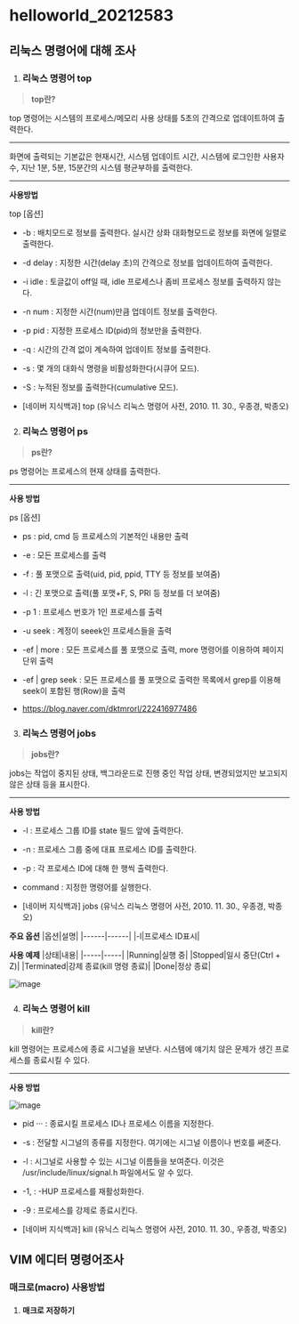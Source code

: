 # helloworld_20212583
## 리눅스 명령어에 대해 조사

1) ### 리눅스 명령어 top
> **top란?** 

top 명령어는 시스템의 프로세스/메모리 사용 상태를 5초의 간격으로 업데이트하여 출력한다.

---

화면에 출력되는 기본값은 현재시간, 시스템 업데이트 시간, 시스템에 로그인한 사용자 수, 지난 1분, 5분, 15분간의 시스템 평균부하를 출력한다.

***

**사용방법**

top [옵션]

* -b : 배치모드로 정보를 출력한다. 실시간 상화 대화형모드로 정보를 화면에 일렬로 출력한다.
* -d delay : 지정한 시간(delay 초)의 간격으로 정보를 업데이트하여 출력한다.
* -i idle : 토글값이 off일 때, idle 프로세스나 좀비 프로세스 정보를 출력하지 않는다.
* -n num : 지정한 시간(num)만큼 업데이트 정보를 출력한다.
* -p pid : 지정한 프로세스 ID(pid)의 정보만을 출력한다.
* -q : 시간의 간격 없이 계속하여 업데이트 정보를 출력한다.
* -s : 몇 개의 대화식 명령을 비활성화한다(시큐어 모드).
* -S : 누적된 정보를 출력한다(cumulative 모드).
 
* [네이버 지식백과] top (유닉스 리눅스 명령어 사전, 2010. 11. 30., 우종경, 박종오)

2) ### 리눅스 명령어 ps
> **ps란?** 

ps 명령어는 프로세스의 현재 상태를 출력한다.

***

**사용 방법**

ps [옵션]

* ps : pid, cmd 등 프로세스의 기본적인 내용만 출력
* -e : 모든 프로세스를 출력
* -f : 풀 포맷으로 출력(uid, pid, ppid, TTY 등 정보를 보여줌)
* -l : 긴 포맷으로 출력(풀 포맷+F, S, PRI 등 정보를 더 보여줌)
* -p 1 : 프로세스 번호가 1인 프로세스를 출력
* -u seek : 계정이 seeek인 프로세스들을 출력
* -ef | more : 모든 프로세스를 풀 포맷으로 출력, more 명령어를 이용하여 페이지 단위 출력
* -ef | grep seek : 모든 프로세스를 풀 포맷으로 출력한 목록에서 grep를 이용해 seek이 포함된 행(Row)을 출력

* <https://blog.naver.com/dktmrorl/222416977486>

3) ### 리눅스 명령어 jobs
> **jobs란?** 

jobs는 작업이 중지된 상태, 백그라운드로 진행 중인 작업 상태, 변경되었지만 보고되지 않은 상태 등을 표시한다.

***

**사용 방법**

* -l : 프로세스 그룹 ID를 state 필드 앞에 출력한다.
* -n : 프로세스 그룹 중에 대표 프로세스 ID를 출력한다.
* -p : 각 프로세스 ID에 대해 한 행씩 출력한다.
* command : 지정한 명령어를 실행한다.

* [네이버 지식백과] jobs (유닉스 리눅스 명령어 사전, 2010. 11. 30., 우종경, 박종오)

**주요 옵션**
|옵션|설명|
|------|------|
|-l|프로세스 ID표시|

**사용 예제**
|상태|내용|
|-----|-----|
|Running|실행 중|
|Stopped|일시 중단(Ctrl + Z)|
|Terminated|강제 종료(kill 명령 종료)|
|Done|정상 종료|

![image](https://user-images.githubusercontent.com/104884546/171999316-b4beedcf-40d8-4c71-9d76-c8ac0db4eccb.png)

4) ### 리눅스 명령어 kill
> **kill란?** 

kill 명령어는 프로세스에 종료 시그널을 보낸다. 시스템에 얘기치 않은 문제가 생긴 프로세스를 종료시킬 수 있다.

***

**사용 방법**


![image](https://user-images.githubusercontent.com/104884546/172019365-5e5742c5-5ec0-4af7-bc49-09d52c3c8963.png)

* pid ··· : 종료시킬 프로세스 ID나 프로세스 이름을 지정한다.
* -s : 전달할 시그널의 종류를 지정한다. 여기에는 시그널 이름이나 번호를 써준다.
* -l : 시그널로 사용할 수 있는 시그널 이름들을 보여준다. 이것은 /usr/include/linux/signal.h 파일에서도 알 수 있다.
* -1, : -HUP 프로세스를 재활성화한다.
* -9 : 프로세스를 강제로 종료시킨다.

* [네이버 지식백과] kill (유닉스 리눅스 명령어 사전, 2010. 11. 30., 우종경, 박종오)

## VIM 에디터 명령어조사

### 매크로(macro) 사용방법

1) #### 매크로 저장하기

